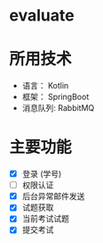 # evaluate



# 所用技术

- 语言： Kotlin
- 框架： SpringBoot
- 消息队列: RabbitMQ

# 主要功能

- [x] 登录 (学号)   
- [ ] 权限认证  
- [x] 后台异常邮件发送
- [x] 试题获取
- [x] 当前考试试题
- [x] 提交考试
